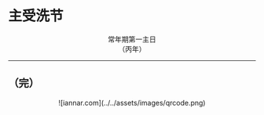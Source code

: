 # 主受洗节

<div align="center">
常年期第一主日
</div>
<div align="center">
（丙年）
</div>

---

## （完）

<div align="center">
![iannar.com](../../assets/images/qrcode.png)
</div>
